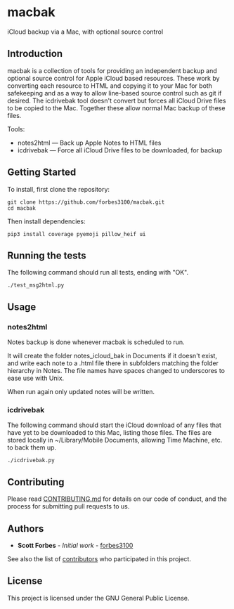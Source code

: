 # macbak
iCloud backup via a Mac, with optional source control


## Introduction

macbak is a collection of tools for providing an independent backup and
optional source control for Apple iCloud based resources. These work by
converting each resource to HTML and copying it to your Mac for both
safekeeping and as a way to allow line-based source control such as git if
desired. The icdrivebak tool doesn't convert but forces all iCloud Drive files
to be copied to the Mac. Together these allow normal Mac backup of these files.

Tools:

- notes2html — Back up Apple Notes to HTML files
- icdrivebak — Force all iCloud Drive files to be downloaded, for backup


## Getting Started

To install, first clone the repository:

```
git clone https://github.com/forbes3100/macbak.git
cd macbak
```

Then install dependencies:

```
pip3 install coverage pyemoji pillow_heif ui
```

## Running the tests

The following command should run all tests, ending with "OK".

```
./test_msg2html.py
```

## Usage

### notes2html

Notes backup is done whenever macbak is scheduled to run.

It will create the folder notes_icloud_bak in Documents if it doesn't exist, and write each note to a .html file there in subfolders matching the folder hierarchy in Notes. The file names have spaces changed to underscores to ease use with Unix.

When run again only updated notes will be written.


### icdrivebak

The following command should start the iCloud download of any files that have
yet to be downloaded to this Mac, listing those files. The files are stored
locally in ~/Library/Mobile Documents, allowing Time Machine, etc. to back
them up.

```
./icdrivebak.py
```


## Contributing

Please read [CONTRIBUTING.md](https://github.com/forbes3100/macbak.git/blob/master/CONTRIBUTING.md) for details on our code of conduct, and the process for submitting pull requests to us.

## Authors

* **Scott Forbes** - *Initial work* - [forbes3100](https://github.com/forbes3100)

See also the list of [contributors](https://github.com/forbes3100/macbak.git/graphs/contributors) who participated in this project.

## License

This project is licensed under the GNU General Public License.
